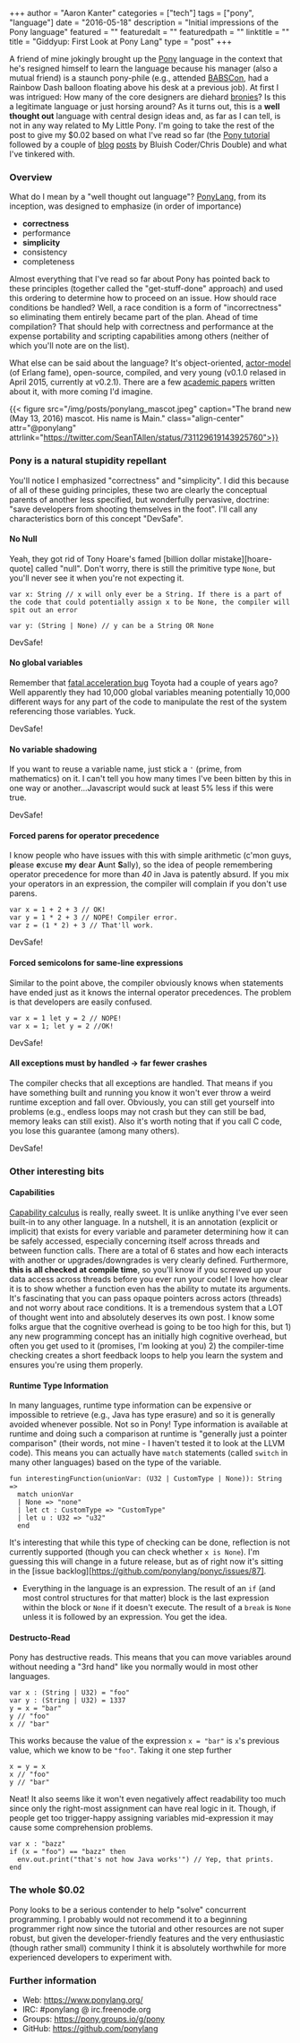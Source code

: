 +++
author = "Aaron Kanter"
categories = ["tech"]
tags = ["pony", "language"]
date = "2016-05-18"
description = "Initial impressions of the Pony language"
featured = ""
featuredalt = ""
featuredpath = ""
linktitle = ""
title = "Giddyup: First Look at Pony Lang"
type = "post"
+++

A friend of mine jokingly brought up the [Pony][ponylang] language in the context that he's resigned himself to learn the language because his manager (also a mutual friend) is a staunch pony-phile (e.g., attended [BABSCon][babscon], had a Rainbow Dash balloon floating above his desk at a previous job). At first I was intrigued: How many of the core designers are diehard [bronies][brony]? Is this a legitimate language or just horsing around? As it turns out, this is a **well thought out** language with central design ideas and, as far as I can tell, is not in any way related to My Little Pony. I'm going to take the rest of the post to give my $0.02 based on what I've read so far (the [Pony tutorial][ponytut] followed by a couple of [blog][post1] [posts][post2] by Bluish Coder/Chris Double) and what I've tinkered with.

### Overview
What do I mean by a "well thought out language"? [PonyLang][ponylang], from its inception, was designed to emphasize (in order of importance)

- **correctness**
- performance
- **simplicity**
- consistency
- completeness

Almost everything that I've read so far about Pony has pointed back to these principles (together called the "get-stuff-done" approach) and used this ordering to determine how to proceed on an issue. How should race conditions be handled? Well, a race condition is a form of "incorrectness" so eliminating them entirely became part of the plan. Ahead of time compilation? That should help with correctness and performance at the expense portability and scripting capabilities among others (neither of which you'll note are on the list).

What else can be said about the language? It's object-oriented, [actor-model][actor-model-wiki] (of Erlang fame), open-source, compiled, and very young (v0.1.0 relased in April 2015, currently at v0.2.1). There are a few [academic papers][papers] written about it, with more coming I'd imagine.

{{< figure src="/img/posts/ponylang_mascot.jpeg" caption="The brand new (May 13, 2016) mascot. His name is Main." class="align-center" attr="@ponylang" attrlink="https://twitter.com/SeanTAllen/status/731129619143925760">}}

### Pony is a natural stupidity repellant

You'll notice I emphasized "correctness" and "simplicity". I did this because of all of these guiding principles, these two are clearly the conceptual parents of another less specified, but wonderfully pervasive, doctrine: "save developers from shooting themselves in the foot". I'll call any characteristics born of this concept "DevSafe".

#### No Null
Yeah, they got rid of Tony Hoare's famed [billion dollar mistake][hoare-quote] called "null". Don't worry, there is still the primitive type `None`, but you'll never see it when you're not expecting it.

```
var x: String // x will only ever be a String. If there is a part of the code that could potentially assign x to be None, the compiler will spit out an error

var y: (String | None) // y can be a String OR None
```

DevSafe!

#### No global variables
Remember that [fatal acceleration bug][toyota-bug] Toyota had a couple of years ago? Well apparently they had 10,000 global variables meaning potentially 10,000 different ways for any part of the code to manipulate the rest of the system referencing those variables. Yuck.

DevSafe!

#### No variable shadowing
If you want to reuse a variable name, just stick a `'` (prime, from mathematics) on it. I can't tell you how many times I've been bitten by this in one way or another...Javascript would suck at least 5% less if this were true.

DevSafe!

#### Forced parens for operator precedence
I know people who have issues with this with simple arithmetic (c'mon guys, **p**lease **e**xcuse **m**y **d**ear **A**unt **S**ally), so the idea of people remembering operator precedence for more than _40_ in Java is patently absurd. If you mix your operators in an expression, the compiler will complain if you don't use parens.
```
var x = 1 + 2 + 3 // OK!
var y = 1 * 2 + 3 // NOPE! Compiler error.
var z = (1 * 2) + 3 // That'll work.
```

DevSafe!

#### Forced semicolons for same-line expressions
Similar to the point above, the compiler obviously knows when statements have ended just as it knows the internal operator precedences. The problem is that developers are easily confused.

```
var x = 1 let y = 2 // NOPE!
var x = 1; let y = 2 //OK!
```

DevSafe!

#### All exceptions must by handled -> far fewer crashes
The compiler checks that all exceptions are handled. That means if you have something built and running you know it won't ever throw a weird runtime exception and fall over. Obviously, you can still get yourself into problems (e.g., endless loops may not crash but they can still be bad, memory leaks can still exist). Also it's worth noting that if you call C code, you lose this guarantee (among many others).

DevSafe!

### Other interesting bits

#### Capabilities
[Capability calculus][capabilities] is really, really sweet. It is unlike anything I've ever seen built-in to any other language. In a nutshell, it is an annotation (explicit or implicit) that exists for every variable and parameter determining how it can be safely accessed, especially concerning itself across threads and between function calls. There are a total of 6 states and how each interacts with another or upgrades/downgrades is very clearly defined. Furthermore, **this is all checked at compile time**, so you'll know if you screwed up your data access across threads before you ever run your code! I love how clear it is to show whether a function even has the ability to mutate its arguments. It's fascinating that you can pass opaque pointers across actors (threads) and not worry about race conditions. It is a tremendous system that a LOT of thought went into and absolutely deserves its own post. I know some folks argue that the cognitive overhead is going to be too high for this, but 1) any new programming concept has an initially high cognitive overhead, but often you get used to it (promises, I'm looking at you) 2) the compiler-time checking creates a short feedback loops to help you learn the system and ensures you're using them properly.


#### Runtime Type Information
In many languages, runtime type information can be expensive or impossible to retrieve (e.g., Java has type erasure) and so it is generally avoided whenever possible. Not so in Pony! Type information is available at runtime and doing such a comparison at runtime is "generally just a pointer comparison" (their words, not mine - I haven't tested it to look at the LLVM code). This means you can actually have `match` statements (called `switch` in many other languages) based on the type of the variable. 

```
fun interestingFunction(unionVar: (U32 | CustomType | None)): String =>
  match unionVar
  | None => "none"
  | let ct : CustomType => "CustomType"
  | let u : U32 => "u32"
  end
```

It's interesting that while this type of checking can be done, reflection is not currently supported (though you can check whether `x is None`). I'm guessing this will change in a future release, but as of right now it's sitting in the [issue backlog][https://github.com/ponylang/ponyc/issues/87].
- Everything in the language is an expression. The result of an `if` (and most control structures for that matter) block is the last expression within the block or `None` if it doesn't execute. The result of a `break` is `None` unless it is followed by an expression. You get the idea.

#### Destructo-Read
Pony has destructive reads. This means that you can move variables around without needing a "3rd hand" like you normally would in most other languages.

```
var x : (String | U32) = "foo"
var y : (String | U32) = 1337
y = x = "bar"
y // "foo"
x // "bar"
```
This works because the value of the expression `x = "bar"` is `x`'s previous value, which we know to be `"foo"`. Taking it one step further
```
x = y = x
x // "foo"
y // "bar"
```
Neat! It also seems like it won't even negatively affect readability too much since only the right-most assignment can have real logic in it. Though, if people get too trigger-happy assigning variables mid-expression it may cause some comprehension problems.

```
var x : "bazz"
if (x = "foo") == "bazz" then
  env.out.print("that's not how Java works'") // Yep, that prints.
end
```

### The whole $0.02
Pony looks to be a serious contender to help "solve" concurrent programming. I probably would not recommend it to a beginning programmer right now since the tutorial and other resources are not super robust, but given the developer-friendly features and the very enthusiastic (though rather small) community I think it is absolutely worthwhile for more experienced developers to experiment with.

### Further information
- Web: https://www.ponylang.org/
- IRC: #ponylang @ irc.freenode.org
- Groups: https://pony.groups.io/g/pony
- GitHub: https://github.com/ponylang

[ponylang]: http://www.ponylang.org/
[ponytut]: http://http://tutorial.ponylang.org/
[babscon]: http://www.babscon.com/
[brony]: http://www.urbandictionary.com/define.php?term=Brony
[post1]: https://bluishcoder.co.nz/2015/11/04/a-quick-look-at-pony.html
[post2]: https://bluishcoder.co.nz/2016/05/11/exploring-actors-in-pony.html
[hoar-quote]: https://www.lucidchart.com/techblog/2015/08/31/the-worst-mistake-of-computer-science/
[toyota-bug]: http://www.safetyresearch.net/blog/articles/toyota-unintended-acceleration-and-big-bowl-%E2%80%9Cspaghetti%E2%80%9D-code
[capabilities]: http://tutorial.ponylang.org/capabilities/index.html
[actor-model-wiki]: https://en.wikipedia.org/wiki/Actor_model/
[papers]: https://github.com/ponylang/ponylang.github.io/tree/master/papers/
